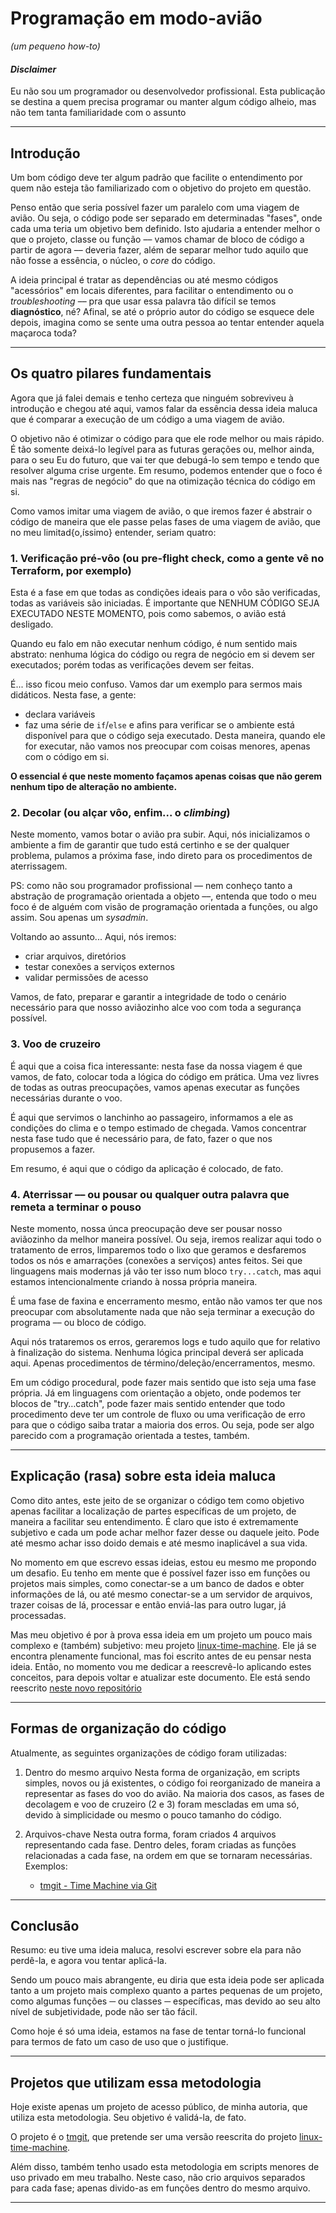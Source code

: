 # Programação em modo-avião
_(um pequeno how-to)_

#### _Disclaimer_

Eu não sou um programador ou desenvolvedor profissional. Esta publicação se destina a quem precisa programar ou manter algum código alheio, mas não tem tanta familiaridade com o assunto

---

## Introdução

Um bom código deve ter algum padrão que facilite o entendimento por quem não esteja tão familiarizado com o objetivo do projeto em questão.

Penso então que seria possível fazer um paralelo com uma viagem de avião. Ou seja, o código pode ser separado em determinadas "fases", onde cada uma teria um objetivo bem definido. Isto ajudaria a entender melhor o que o projeto, classe ou função –– vamos chamar de bloco de código a partir de agora –– deveria fazer, além de separar melhor tudo aquilo que não fosse a essência, o núcleo, o _core_ do código.

A ideia principal é tratar as dependências ou até mesmo códigos "acessórios" em locais diferentes, para facilitar o entendimento ou o _troubleshooting_ –– pra que usar essa palavra tão difícil se temos **diagnóstico**, né? Afinal, se até o próprio autor do código se esquece dele depois, imagina como se sente uma outra pessoa ao tentar entender aquela maçaroca toda?

---

## Os quatro pilares fundamentais

Agora que já falei demais  e tenho certeza que ninguém sobreviveu à introdução e chegou até aqui, vamos falar da essência dessa ideia maluca que é comparar a execução de um código a uma viagem de avião.

O objetivo não é otimizar o código para que ele rode melhor ou mais rápido. É tão somente deixá-lo legível para as futuras gerações ou, melhor ainda, para o seu Eu do futuro, que vai ter que debugá-lo sem tempo e tendo que resolver alguma crise urgente. Em resumo, podemos entender que o foco é mais nas "regras de negócio" do que na otimização técnica do código em si.

Como vamos imitar uma viagem de avião, o que iremos fazer é abstrair o código de maneira que ele passe pelas fases de uma viagem de avião, que no meu limitad{o,íssimo} entender, seriam quatro:

### 1. Verificação pré-vôo (ou pre-flight check, como a gente vê no Terraform, por exemplo)

Esta é a fase em que todas as condições ideais para o vôo são verificadas, todas as variáveis são iniciadas. É importante que NENHUM CÓDIGO SEJA EXECUTADO NESTE MOMENTO, pois como sabemos, o avião está desligado.

Quando eu falo em não executar nenhum código, é num sentido mais abstrato: nenhuma lógica do código ou regra de negócio em si devem ser executados; porém todas as verificações devem ser feitas.

É... isso ficou meio confuso. Vamos dar um exemplo para sermos mais didáticos. Nesta fase, a gente:

- declara variáveis
- faz uma série de `if`/`else` e afins para verificar se o ambiente está disponível para que o código seja executado. Desta maneira, quando ele for executar, não vamos nos preocupar com coisas menores, apenas com o código em si.

**O essencial é que neste momento façamos apenas coisas que não gerem nenhum tipo de alteração no ambiente.**

### 2. Decolar (ou alçar vôo, enfim... o _climbing_)

Neste momento, vamos botar o avião pra subir. Aqui, nós inicializamos o ambiente  a fim de garantir que tudo está certinho e se der qualquer problema, pulamos a próxima fase, indo direto para os procedimentos de aterrissagem.

PS: como não sou programador profissional –– nem conheço tanto a abstração de programação orientada a objeto ––, entenda que todo o meu foco é de alguém com visão de programação orientada a funções, ou algo assim. Sou apenas um _sysadmin_.

Voltando ao assunto... Aqui, nós iremos:
- criar arquivos, diretórios
- testar conexões a serviços externos
- validar permissões de acesso

Vamos, de fato, preparar e garantir a integridade de todo o cenário necessário para que nosso aviãozinho alce voo com toda a segurança possível.

### 3. Voo de cruzeiro

É aqui que a coisa fica interessante: nesta fase da nossa viagem é que vamos, de fato, colocar toda a lógica do código em prática. Uma vez livres de todas as outras preocupações, vamos apenas executar as funções necessárias durante o voo. 

É aqui que servimos o lanchinho ao passageiro, informamos a ele as condições do clima e o tempo estimado de chegada. Vamos concentrar nesta fase tudo que é necessário para, de fato, fazer o que nos propusemos a fazer.

Em resumo, é aqui que o código da aplicação é colocado, de fato.

### 4. Aterrissar –– ou pousar ou qualquer outra palavra que remeta a terminar o pouso

Neste momento, nossa únca preocupação deve ser pousar nosso aviãozinho da melhor maneira possível. Ou seja, iremos realizar aqui todo o tratamento de erros, limparemos todo o lixo que geramos e desfaremos todos os nós e amarrações (conexões a serviços) antes feitos. Sei que linguagens mais modernas já vão ter isso num bloco `try...catch`, mas aqui estamos intencionalmente criando à nossa própria maneira.

É uma fase de faxina e encerramento mesmo, então não vamos ter que nos preocupar com absolutamente nada que não seja terminar a execução do programa –– ou bloco de código.

Aqui nós trataremos os erros, geraremos logs e tudo aquilo que for relativo à finalização do sistema. Nenhuma lógica principal deverá ser aplicada aqui. Apenas procedimentos de término/deleção/encerramentos, mesmo.

Em um código procedural, pode fazer mais sentido que isto seja uma fase própria. Já em linguagens com orientação a objeto, onde podemos ter blocos de "try…catch", pode fazer mais sentido entender que todo procedimento deve ter um controle de fluxo ou uma verificação de erro para que o código saiba tratar a maioria dos erros. Ou seja, pode ser algo parecido com a programação orientada a testes, também.

---

## Explicação (rasa) sobre esta ideia maluca

Como dito antes, este jeito de se organizar o código tem como objetivo apenas facilitar a localização de partes específicas de um projeto, de maneira a facilitar seu entendimento. É claro que isto é extremamente subjetivo e cada um pode achar melhor fazer desse ou daquele jeito. Pode até mesmo achar isso doido demais e até mesmo inaplicável a sua vida.

No momento em que escrevo essas ideias, estou eu mesmo me propondo um desafio. Eu tenho em mente que é possível fazer isso em funções ou projetos mais simples, como conectar-se a um banco de dados e obter informações de lá, ou até mesmo conectar-se a um servidor de arquivos, trazer coisas de lá, processar e então enviá-las para outro lugar, já processadas.

Mas meu objetivo é por à prova essa ideia em um projeto um pouco mais complexo e (também) subjetivo: meu projeto [linux-time-machine](github.com/elisboa/linux-time-machine.sh). Ele já se encontra plenamente funcional, mas foi escrito antes de eu pensar nesta ideia. Então, no momento vou me dedicar a reescrevê-lo aplicando estes conceitos, para depois voltar e atualizar este documento. Ele está sendo reescrito [neste novo repositório](https://github.com/elisboa/tmgit)

---

## Formas de organização do código

Atualmente, as seguintes organizações de código foram utilizadas:

1. Dentro do mesmo arquivo
    Nesta forma de organização, em scripts simples, novos ou já existentes, o código foi reorganizado de maneira a representar as fases do voo do avião. Na maioria dos casos, as fases de decolagem e voo de cruzeiro (2 e 3) foram mescladas em uma só, devido à simplicidade ou mesmo o pouco tamanho do código.

2. Arquivos-chave
    Nesta outra forma, foram criados 4 arquivos representando cada fase. Dentro deles, foram criadas as funções relacionadas a cada fase, na ordem em que se tornaram necessárias.
    Exemplos:
    - [tmgit - Time Machine via Git](https://github.com/elisboa/tmgit)

---

## Conclusão

Resumo: eu tive uma ideia maluca, resolvi escrever sobre ela para não perdê-la, e agora vou tentar aplicá-la.

Sendo um pouco mais abrangente, eu diria que esta ideia pode ser aplicada tanto a um projeto mais complexo quanto a partes pequenas de um projeto, como algumas funções ─ ou classes ─ específicas, mas devido ao seu alto nível de subjetividade, pode não ser tão fácil.

Como hoje é só uma ideia, estamos na fase de tentar torná-lo funcional para termos de fato um caso de uso que o justifique.

---

## Projetos que utilizam essa metodologia

Hoje existe apenas um projeto de acesso público, de minha autoria, que utiliza esta metodologia. Seu objetivo é validá-la, de fato.

O projeto é o [tmgit](https://github.com/elisboa/tmgit), que pretende ser uma versão reescrita do projeto [linux-time-machine](github.com/elisboa/linux-time-machine.sh).

Além disso, também tenho usado esta metodologia em scripts menores de uso privado em meu trabalho. Neste caso, não crio arquivos separados para cada fase; apenas divido-as em funções dentro do mesmo arquivo.

---
